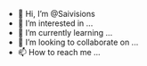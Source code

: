 - 👋 Hi, I’m @Saivisions
- 👀 I’m interested in ...
- 🌱 I’m currently learning ...
- 💞️ I’m looking to collaborate on ...
- 📫 How to reach me ...

<!---
Saivisions/Saivisions is a ✨ special ✨ repository because its `README.md` (this file) appears on your GitHub profile.
You can click the Preview link to take a look at your changes.
--->
